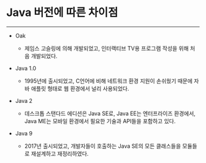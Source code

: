 # Java 버전에 따른 차이점

*****

* Oak
  * 제임스 고슬링에 의해 개발되었고, 인터랙티브 TV용 프로그램 작성을 위해 처음 개발되었다.

* Java 1.0
  * 1995년에 출시되었고,  C언어에 비해 네트워크 환경 지원이 손쉬웠기 때문에 자바 애플릿 형태로 웹 환경에서 널리 사용되었다.

* Java 2
  * 데스크톱 스탠다드 에디션은 Java SE로, Java EE는 엔터프라이즈 환경에서, Java ME는 모바일 환경에서 필요한 기술과 API들을 포함하고 있다.

* Java 9
  * 2017년 출시되었고, 개발자들이 호출하는 Java SE의 모든 클래스들을 모듈들로 재설계하고 재정리하였다.